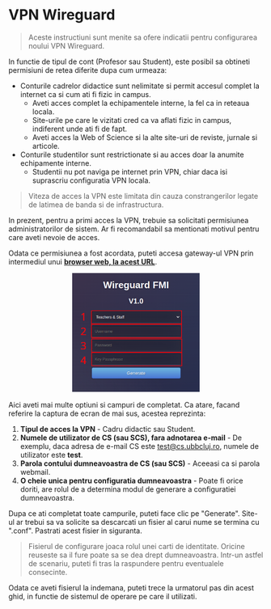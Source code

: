 # VPN Wireguard

> Aceste instructiuni sunt menite sa ofere indicatii pentru configurarea noului VPN Wireguard.

In functie de tipul de cont (Profesor sau Student), este posibil sa obtineti permisiuni de retea diferite dupa cum urmeaza:

- Conturile cadrelor didactice sunt nelimitate si permit accesul complet la internet ca si cum ati fi fizic in campus.
	- Aveti acces complet la echipamentele interne, la fel ca in reteaua locala.
	- Site-urile pe care le vizitati cred ca va aflati fizic in campus, indiferent unde ati fi de fapt.
	- Aveti acces la Web of Science si la alte site-uri de reviste, jurnale si articole.
- Conturile studentilor sunt restrictionate si au acces doar la anumite echipamente interne.
	- Studentii nu pot naviga pe internet prin VPN, chiar daca isi suprascriu configuratia VPN locala.

> Viteza de acces la VPN este limitata din cauza constrangerilor legate de latimea de banda si de infrastructura.

In prezent, pentru a primi acces la VPN, trebuie sa solicitati permisiunea administratorilor de sistem. Ar fi recomandabil sa mentionati motivul pentru care aveti nevoie de acces.

Odata ce permisiunea a fost acordata, puteti accesa gateway-ul VPN prin intermediul unui **[browser web, la acest URL](https://www.cs.ubbcluj.ro/vpn)**.

<p>
	<center>
		<img width='50%' height='50%' src="media/overview.png"/>
	</center>
</p>

Aici aveti mai multe optiuni si campuri de completat. Ca atare, facand referire la captura de ecran de mai sus, acestea reprezinta:

1. **Tipul de acces la VPN** - Cadru didactic sau Student.
2. **Numele de utilizator de CS (sau SCS), fara adnotarea e-mail** - De exemplu, daca adresa de e-mail CS este test@cs.ubbcluj.ro, numele de utilizator este **test**.
3. **Parola contului dumneavoastra de CS (sau SCS)** - Aceeasi ca si parola webmail.
4. **O cheie unica pentru configuratia dumneavoastra** - Poate fi orice doriti, are rolul de a determina modul de generare a configuratiei dumneavoastra.

Dupa ce ati completat toate campurile, puteti face clic pe "Generate". Site-ul ar trebui sa va solicite sa descarcati un fisier al carui nume se termina cu ".conf". Pastrati acest fisier in siguranta.

> Fisierul de configurare joaca rolul unei carti de identitate. Oricine reuseste sa il fure poate sa se dea drept dumneavoastra. Intr-un astfel de scenariu, puteti fi tras la raspundere pentru eventualele consecinte.

Odata ce aveti fisierul la indemana, puteti trece la urmatorul pas din acest ghid, in functie de sistemul de operare pe care il utilizati.